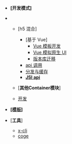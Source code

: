  * **[开发模式]**
- - [h5 混合]
    - [基于 Vue]
      - [Vue 模板开发](./docs/devProcess/Vue模板开发.md)
      - [Vue 模拟原生 UI](./docs/devProcess/公共组件.md)
      - [版本库迁移](./docs/devProcess/版本库迁移.md)
    - [api 调用](./docs/modules/jsi-调用.md)
    - [分发与缓存](./docs/modules/分发与缓存.md)
    - [**JSI api**](./docs/modules/all/模块-device.md)
    
  - [**其他Container模块**]
  - [开发](./docs/other/readme.md)
  
- [**[模板]**](./docs/modules/模块-开发.md)
- [**工具**]
  - [x-cli](./docs/product/x-cli.md)
  - [coge](./docs/product/coge.md)

